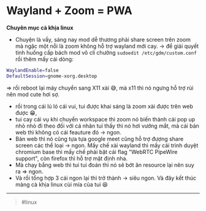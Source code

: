 # Wayland + Zoom = PWA

**Chuyên mục cà khịa linux**

- Chuyện là vầy, sáng nay mod dễ thương phải share screen trên zoom mà ngặc một nỗi là zoom không hỗ trợ wayland mới cay.
→ để giải quyết tình huống cấp bách mod vô cli chưởng `sudoedit /etc/gdm/custom.conf ` rồi thêm mấy cái dòng:

```sh
WaylandEnable=false
DefaultSession=gnome-xorg.desktop
```

⇒ rồi reboot lại máy chuyển sang X11 xài :sweat_smile:, mà x11 thì nó ngưng hỗ trợ rùi nên mod cute hơi sợ.

- rồi trong cái lú ló cái vui, tui được khai sáng là zoom xài được trên web được :grin:,
- tui cay cái vụ khi chuyển workspace thì zoom nó biến thành cái pop up nhỏ nhỏ đi theo đối với cá nhân tui thấy thì nó hơi vướng mắt, mà cái bản web thì không có cái feauture đó → ngon.
- Bản web thì nó cũng tựa tựa google meet cũng hỗ trợ đượng share screen các thể loại → ngon. Mấy chế xài wayland thì mấy cái trình duyệt chromium base thì mấy chế phải bặt cái flag "WebRTC PipeWire support", còn firefox thì hỗ trợ mặt định nha.
- Mà chạy bẳng web thì tui tui đoán thì nó sẽ bớt ăn resource lại nên suy ra ⇒ ngon.
- Và rồi tổng hợp 3 cái ngon lại thì trở thành → siêu ngon. Và đây kết thúc màng cà khịa linux cùi mía của tui :laughing:

---

> #linux
